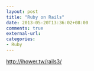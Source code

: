 ```yaml
---
layout: post
title: "Ruby on Rails"
date: 2013-05-20T13:36:02+08:00
comments: true
external-url: 
categories: 
- Ruby
---
```


http://ihower.tw/rails3/
